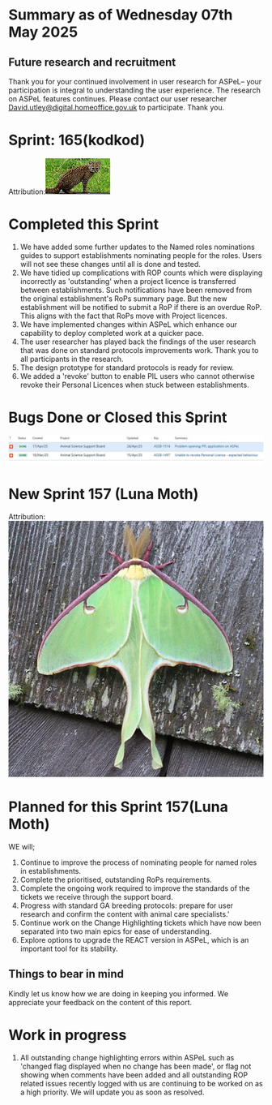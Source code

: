 # Summary as of Wednesday 07th May 2025



## Future research and recruitment 

Thank you for your continued involvement in user research for ASPeL– your participation is integral to understanding the user experience. The research on ASPeL features continues. Please contact our user researcher David.utley@digital.homeoffice.gov.uk to participate. Thank you.  
 
# Sprint: 165(kodkod)









Attribution:![Mauro Tammone, CC BY 3.0 <https://creativecommons.org/licenses/by/3.0>, via Wikimedia Commons](graphs/kodkod.jpeg)



# Completed this Sprint
1) We have added some further updates to the Named roles nominations guides to support establishments nominating people for the roles. Users will not see these changes until all is done and tested.
2) We have tidied up complications with ROP counts which were displaying incorrectly as 'outstanding' when a project licence is transferred between establishments. Such notifications have been removed from the original establishment's RoPs summary page. But the new establishment will be notified to submit a RoP if there is an overdue RoP. This aligns with the fact that RoPs move with Project licences.
3) We have implemented changes within ASPeL which enhance our capability to deploy completed work at a quicker pace.
4) The user researcher has played back the findings of the user research that was done on standard protocols improvements work. Thank you to all participants in the research.
5) The design prototype for standard protocols is ready for review.
6) We added a 'revoke' button to enable PIL users who cannot otherwise revoke their Personal Licences when stuck between establishments. 

 





# Bugs Done or Closed this Sprint
![bugs fixed 07052025](graphs/Bugs070525.JPG)


 














# New Sprint 157 (Luna Moth)















Attribution:![David notMD, CC BY-SA 4.0 <https://creativecommons.org/licenses/by-sa/4.0>, via Wikimedia Commons](graphs/Luna_Moth.jpg)



# Planned for this Sprint 157(Luna Moth)
WE will;

1) Continue to improve the process of nominating people for named roles in establishments.
2) Complete the prioritised, outstanding RoPs requirements.
3) Complete the ongoing work required to improve the standards of the tickets we receive through the support board. 
4) Progress with standard GA breeding protocols: prepare for user research and confirm the content with animal care specialists.'
5) Continue work on the Change Highlighting tickets which have now been separated into two main epics for ease of understanding.
6) Explore options to upgrade the REACT version in ASPeL, which is an important tool for its stability.
   
   

   

## Things to bear in mind
Kindly let us know how we are doing in keeping you informed. We appreciate your feedback on the content of this report. 


# Work in progress
1) All outstanding change highlighting errors within ASPeL such as 'changed flag displayed when no change has been made', or flag not showing when comments have been added and all outstanding ROP related issues recently logged with us are continuing to be worked on as a high priority. We will update you as soon as resolved. 
